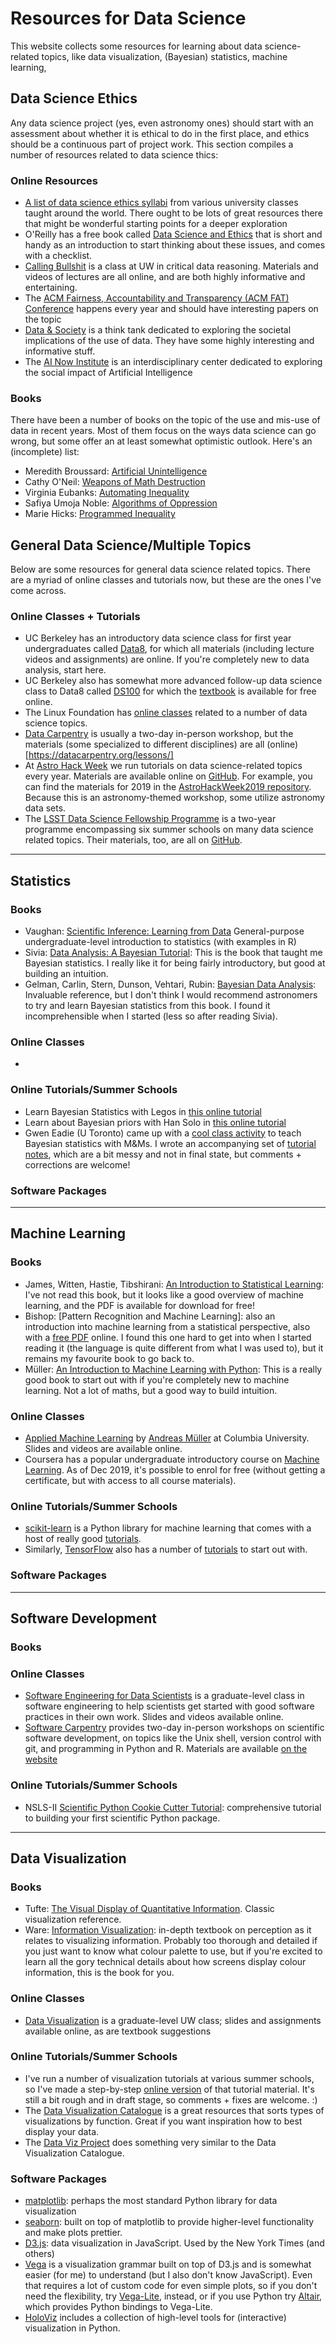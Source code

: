 # Resources for Data Science

This website collects some resources for learning about data science-related topics, like data visualization, (Bayesian) statistics, machine learning, 

## Data Science Ethics

Any data science project (yes, even astronomy ones) should start with an assessment about whether it is ethical to do in the first place, and ethics should be a continuous part of project work. This section compiles a number of resources related to data science thics:

### Online Resources
* [A list of data science ethics syllabi](https://medium.com/@cfiesler/tech-ethics-curricula-a-collection-of-syllabi-3eedfb76be18) from various university classes taught around the world. There ought to be lots of great resources there that might be wonderful starting points for a deeper exploration
* O'Reilly has a free book called [Data Science and Ethics](https://www.oreilly.com/library/view/ethics-and-data/9781492043898/) that is short and handy as an introduction to start thinking about these issues, and comes with a checklist. 
* [Calling Bullshit](https://callingbullshit.org) is a class at UW in critical data reasoning. Materials and videos of lectures are all online, and are both highly informative and entertaining.
* The [ACM Fairness, Accountability and Transparency (ACM FAT) Conference](https://fatconference.org) happens every year and should have interesting papers on the topic
* [Data & Society](https://datasociety.net) is a think tank dedicated to exploring the societal implications of the use of data. They have some highly interesting and informative stuff.
* The [AI Now Institute](https://ainowinstitute.org) is an interdisciplinary center dedicated to exploring the social impact of Artificial Intelligence

### Books

There have been a number of books on the topic of the use and mis-use of data in recent years. Most of them focus on the ways data science can go wrong, but some offer an at least somewhat optimistic outlook. Here's an (incomplete) list:
* Meredith Broussard: [Artificial Unintelligence](https://mitpress.mit.edu/books/artificial-unintelligence)
* Cathy O'Neil: [Weapons of Math Destruction](https://weaponsofmathdestructionbook.com)
* Virginia Eubanks: [Automating Inequality](https://us.macmillan.com/books/9781250074317)
* Safiya Umoja Noble: [Algorithms of Oppression](https://nyupress.org/9781479837243/algorithms-of-oppression/)
* Marie Hicks: [Programmed Inequality](https://mitpress.mit.edu/books/programmed-inequality)


## General Data Science/Multiple Topics

Below are some resources for general data science related topics. There are a myriad of online classes and tutorials now, but these are the ones I've come across. 

### Online Classes + Tutorials

* UC Berkeley has an introductory data science class for first year undergraduates called [Data8](http://data8.org), for which all materials (including lecture videos and assignments) are online. If you're completely new to data analysis, start here.
* UC Berkeley also has somewhat more advanced follow-up data science class to Data8 called [DS100](http://www.ds100.org) for which the [textbook](https://www.textbook.ds100.org/intro) is available for free online.
* The Linux Foundation has [online classes](https://datapractices.org) related to a number of data science topics.
* [Data Carpentry](https://datacarpentry.org) is usually a two-day in-person workshop, but the materials (some specialized to different disciplines) are all (online)[https://datacarpentry.org/lessons/]
* At [Astro Hack Week](http://astrohackweek.org) we run tutorials on data science-related topics every year. Materials are available online on [GitHub](https://github.com/AstroHackWeek). For example, you can find the materials for 2019 in the [AstroHackWeek2019 repository](https://github.com/AstroHackWeek/AstroHackWeek2019). Because this is an astronomy-themed workshop, some utilize astronomy data sets.
* The [LSST Data Science Fellowship Programme](https://astrodatascience.org) is a two-year programme encompassing six summer schools on many data science related topics. Their materials, too, are all on [GitHub](https://github.com/LSSTC-DSFP/LSSTC-DSFP-Sessions).


-------

## Statistics

### Books
* Vaughan: [Scientific Inference: Learning from Data](https://www.star.le.ac.uk/sav2/stats.html) General-purpose undergraduate-level introduction to statistics (with examples in R)
* Sivia: [Data Analysis: A Bayesian Tutorial](https://global.oup.com/academic/product/data-analysis-9780198568322): This is the book that taught me Bayesian statistics. I really like it for being fairly introductory, but good at building an intuition.
* Gelman, Carlin, Stern, Dunson, Vehtari, Rubin: [Bayesian Data Analysis](http://www.stat.columbia.edu/~gelman/book/): Invaluable reference, but I don't think I would recommend astronomers to try and learn Bayesian statistics from this book. I found it incomprehensible when I started (less so after reading Sivia).

### Online Classes
* 

### Online Tutorials/Summer Schools
* Learn Bayesian Statistics with Legos in [this online tutorial](https://www.countbayesie.com/blog/2015/2/18/bayes-theorem-with-lego)
* Learn about Bayesian priors with Han Solo in [this online tutorial](https://www.countbayesie.com/blog/2015/2/18/hans-solo-and-bayesian-priors)
* Gwen Eadie (U Toronto) came up with a [cool class activity](https://www.tandfonline.com/doi/full/10.1080/10691898.2019.1604106) to teach Bayesian statistics with M&Ms. I wrote an accompanying set of [tutorial notes](http://dhuppenkothen.github.io/bayesian-statistics-tutorial), which are a bit messy and not in final state, but comments + corrections are welcome!

### Software Packages

-------

## Machine Learning
### Books
* James, Witten, Hastie, Tibshirani: [An Introduction to Statistical Learning](http://faculty.marshall.usc.edu/gareth-james/ISL/): I've not read this book, but it looks like a good overview of machine learning, and the PDF is available for download for free!
* Bishop: [Pattern Recognition and Machine Learning]: also an introduction into machine learning from a statistical perspective, also with a [free PDF](https://www.microsoft.com/en-us/research/uploads/prod/2006/01/Bishop-Pattern-Recognition-and-Machine-Learning-2006.pdf) online. I found this one hard to get into when I started reading it (the language is quite different from what I was used to), but it remains my favourite book to go back to.
* Müller: [An Introduction to Machine Learning with Python](http://shop.oreilly.com/product/0636920030515.do): This is a really good book to start out with if you're completely new to machine learning. Not a lot of maths, but a good way to build intuition. 

### Online Classes
* [Applied Machine Learning](https://www.cs.columbia.edu/~amueller/comsw4995s19/) by [Andreas Müller](https://amueller.github.io) at Columbia University. Slides and videos are available online.
* Coursera has a popular undergraduate introductory course on [Machine Learning](https://www.coursera.org/learn/machine-learning). As of Dec 2019, it's possible to enrol for free (without getting a certificate, but with access to all course materials).

### Online Tutorials/Summer Schools
* [scikit-learn](https://scikit-learn.org) is a Python library for machine learning that comes with a host of really good [tutorials](https://scikit-learn.org/stable/tutorial/index.html).
* Similarly, [TensorFlow](https://www.tensorflow.org) also has a number of [tutorials](https://www.tensorflow.org/tutorials) to start out with.

### Software Packages


-------

## Software Development

### Books

### Online Classes
* [Software Engineering for Data Scientists](http://uwseds.github.io/syllabus.html) is a graduate-level class in software engineering to help scientists get started with good software practices in their own work. Slides and videos available online.
* [Software Carpentry](https://www.software-carpentry.org) provides two-day in-person workshops on scientific software development, on topics like the Unix shell, version control with git, and programming in Python and R. Materials are available [on the website](https://software-carpentry.org/lessons/)


### Online Tutorials/Summer Schools
* NSLS-II [Scientific Python Cookie Cutter Tutorial](https://nsls-ii.github.io/scientific-python-cookiecutter/): comprehensive tutorial to building your first scientific Python package.

-------

## Data Visualization

### Books
* Tufte: [The Visual Display of Quantitative Information](https://www.edwardtufte.com/tufte/books_vdqi). Classic visualization reference.
* Ware: [Information Visualization](https://www.elsevier.com/books/information-visualization/ware/978-0-12-381464-7): in-depth textbook on perception as it relates to visualizing information. Probably too thorough and detailed if you just want to know what colour palette to use, but if you're excited to learn all the gory technical details about how screens display colour information, this is the book for you.

### Online Classes
* [Data Visualization](https://courses.cs.washington.edu/courses/cse512/16sp/) is a graduate-level UW class; slides and assignments available online, as are textbook suggestions

### Online Tutorials/Summer Schools
* I've run a number of visualization tutorials at various summer schools, so I've made a step-by-step [online version](https://huppenkothen.org/data-visualization-tutorial/) of that tutorial material. It's still a bit rough and in draft stage, so comments + fixes are welcome. :) 
* The [Data Visualization Catalogue](https://datavizcatalogue.com) is a great resources that sorts types of visualizations by function. Great if you want inspiration how to best display your data.
* The [Data Viz Project](https://datavizproject.com) does something very similar to the Data Visualization Catalogue.

### Software Packages
* [matplotlib](): perhaps the most standard Python library for data visualization
* [seaborn](https://seaborn.pydata.org): built on top of matplotlib to provide higher-level functionality and make plots prettier.
* [D3.js](https://d3js.org): data visualization in JavaScript. Used by the New York Times (and others)
* [Vega](https://vega.github.io) is a visualization grammar built on top of D3.js and is somewhat easier (for me) to understand (but I also don't know JavaScript). Even that requires a lot of custom code for even simple plots, so if you don't need the flexibility, try [Vega-Lite](https://vega.github.io/vega-lite/), instead, or if you use Python try [Altair](https://altair-viz.github.io), which provides Python bindings to Vega-Lite.
* [HoloViz](https://holoviz.org) includes a collection of high-level tools for (interactive) visualization in Python.
